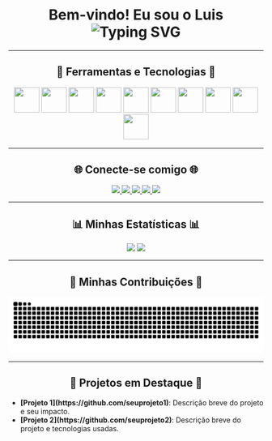 <h1 align="center">
  Bem-vindo! Eu sou o Luis
  <br>
  <img src="https://readme-typing-svg.demolab.com?font=Playfair+Display&weight=600&size=30&pause=1000&color=F70000&center=true&width=435&lines=Desenvolvedor+Full-Stack;Apaixonado+por+tecnologia" alt="Typing SVG" />
</h1>

---

<h2 align="center">🐻 Ferramentas e Tecnologias 🐻</h2>
<p align="center">
  <img src="https://cdn.jsdelivr.net/gh/devicons/devicon/icons/vscode/vscode-original-wordmark.svg" width="50" height="50"/>
  <img src="https://cdn.jsdelivr.net/gh/devicons/devicon/icons/nodejs/nodejs-original-wordmark.svg" width="50" height="50"/>
  <img src="https://cdn.jsdelivr.net/gh/devicons/devicon/icons/react/react-original-wordmark.svg" width="50" height="50"/>
  <img src="https://cdn.jsdelivr.net/gh/devicons/devicon/icons/python/python-original-wordmark.svg" width="50" height="50"/>
  <img src="https://cdn.jsdelivr.net/gh/devicons/devicon/icons/java/java-original-wordmark.svg" width="50" height="50"/>
  <img src="https://cdn.jsdelivr.net/gh/devicons/devicon/icons/javascript/javascript-original.svg" width="50" height="50"/>
  <img src="https://cdn.jsdelivr.net/gh/devicons/devicon/icons/css3/css3-original-wordmark.svg" width="50" height="50"/>
  <img src="https://cdn.jsdelivr.net/gh/devicons/devicon/icons/html5/html5-original-wordmark.svg" width="50" height="50"/>
  <img src="https://cdn.jsdelivr.net/gh/devicons/devicon/icons/microsoftsqlserver/microsoftsqlserver-plain.svg" width="50" height="50"/>
  <img src="https://cdn.jsdelivr.net/gh/devicons/devicon/icons/amazonwebservices/amazonwebservices-original-wordmark.svg" width="50" height="50"/>
</p>

---

<h2 align="center">🌐 Conecte-se comigo 🌐</h2>
<p align="center">
  <a href="https://www.youtube.com/gutodidonato" target="_blank">
    <img src="https://img.shields.io/badge/YouTube-FF0000?style=for-the-badge&logo=youtube&logoColor=white" />
  </a>
  <a href="https://instagram.com/gutodidonato" target="_blank">
    <img src="https://img.shields.io/badge/-Instagram-%23E4405F?style=for-the-badge&logo=instagram&logoColor=white" />
  </a>
  <a href="https://www.twitch.tv/gutodidonato" target="_blank">
    <img src="https://img.shields.io/badge/Twitch-9146FF?style=for-the-badge&logo=twitch&logoColor=white" />
  </a>
  <a href="mailto:gutodidonato@gmail.com">
    <img src="https://img.shields.io/badge/Gmail-D14836?style=for-the-badge&logo=gmail&logoColor=white" />
  </a>
  <a href="https://www.linkedin.com/in/luis-didonato-66746a250/" target="_blank">
    <img src="https://img.shields.io/badge/-LinkedIn-%230077B5?style=for-the-badge&logo=linkedin&logoColor=white" />
  </a>
</p>

---

<h2 align="center">📊 Minhas Estatísticas 📊</h2>
<p align="center">
  <img src="https://github-readme-stats.vercel.app/api?username=gutodidonato&show_icons=true&theme=dracula&include_all_commits=true&count_private=true" height="180em"/>
  <img src="https://github-readme-stats.vercel.app/api/top-langs/?username=gutodidonato&layout=compact&langs_count=7&theme=dracula" height="180em"/>
</p>

---

<h2 align="center">🐍 Minhas Contribuições 🐍</h2>
<p align="center">
  <img alt="snake eating my contributions" src="https://raw.githubusercontent.com/gutodidonato/gutodidonato/output/github-contribution-grid-snake.svg" />
</p>

---

<h2 align="center">🚀 Projetos em Destaque 🚀</h2>
<ul>
  <li>
    <b>[Projeto 1](https://github.com/seuprojeto1)</b>: Descrição breve do projeto e seu impacto.
  </li>
  <li>
    <b>[Projeto 2](https://github.com/seuprojeto2)</b>: Descrição breve do projeto e tecnologias usadas.
  </li>
</ul>
